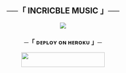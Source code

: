 <h2 align="center">
    ──「 INCRICBLE MUSIC 」──
</h2>

<p align="center">
  <img src="https://telegra.ph/file/e727fbc4dee6f41c18b86.jpg">
</p>

<h3 align="center">
    ─「 ᴅᴇᴩʟᴏʏ ᴏɴ ʜᴇʀᴏᴋᴜ 」─
</h3>

<p align="center"><a href="https://dashboard.heroku.com/new?template=https://github.com/ROHAN-LKD-WORLD/INCRICBLE-MUSIC"> <img src="https://img.shields.io/badge/Deploy%20On%20Heroku-black?style=for-the-badge&logo=heroku" width="220" height="38.45"/></a></p>
